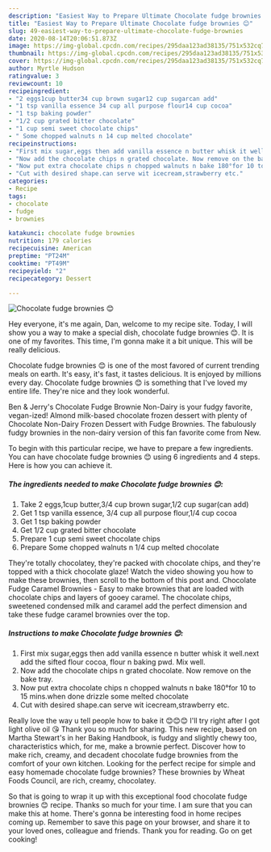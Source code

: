 ```yaml
---
description: "Easiest Way to Prepare Ultimate Chocolate fudge brownies 😊"
title: "Easiest Way to Prepare Ultimate Chocolate fudge brownies 😊"
slug: 49-easiest-way-to-prepare-ultimate-chocolate-fudge-brownies
date: 2020-08-14T20:06:51.873Z
image: https://img-global.cpcdn.com/recipes/295daa123ad38135/751x532cq70/chocolate-fudge-brownies-😊-recipe-main-photo.jpg
thumbnail: https://img-global.cpcdn.com/recipes/295daa123ad38135/751x532cq70/chocolate-fudge-brownies-😊-recipe-main-photo.jpg
cover: https://img-global.cpcdn.com/recipes/295daa123ad38135/751x532cq70/chocolate-fudge-brownies-😊-recipe-main-photo.jpg
author: Myrtle Hudson
ratingvalue: 3
reviewcount: 10
recipeingredient:
- "2 eggs1cup butter34 cup brown sugar12 cup sugarcan add"
- "1 tsp vanilla essence 34 cup all purpose flour14 cup cocoa"
- "1 tsp baking powder"
- "1/2 cup grated bitter chocolate"
- "1 cup semi sweet chocolate chips"
- " Some chopped walnuts n 14 cup melted chocolate"
recipeinstructions:
- "First mix sugar,eggs then add vanilla essence n butter whisk it well.next add the sifted flour cocoa, flour n baking pwd. Mix well."
- "Now add the chocolate chips n grated chocolate. Now remove on the bake tray."
- "Now put extra chocolate chips n chopped walnuts n bake 180°for 10 to 15 mins.when done drizzle some melted chocolate"
- "Cut with desired shape.can serve wit icecream,strawberry etc."
categories:
- Recipe
tags:
- chocolate
- fudge
- brownies

katakunci: chocolate fudge brownies 
nutrition: 179 calories
recipecuisine: American
preptime: "PT24M"
cooktime: "PT49M"
recipeyield: "2"
recipecategory: Dessert

---
```



![Chocolate fudge brownies 😊](https://img-global.cpcdn.com/recipes/295daa123ad38135/751x532cq70/chocolate-fudge-brownies-😊-recipe-main-photo.jpg)

Hey everyone, it's me again, Dan, welcome to my recipe site. Today, I will show you a way to make a special dish, chocolate fudge brownies 😊. It is one of my favorites. This time, I'm gonna make it a bit unique. This will be really delicious.

Chocolate fudge brownies 😊 is one of the most favored of current trending meals on earth. It's easy, it's fast, it tastes delicious. It is enjoyed by millions every day. Chocolate fudge brownies 😊 is something that I've loved my entire life. They're nice and they look wonderful.

Ben &amp; Jerry&#39;s Chocolate Fudge Brownie Non-Dairy is your fudgy favorite, vegan-ized! Almond milk-based chocolate frozen dessert with plenty of Chocolate Non-Dairy Frozen Dessert with Fudge Brownies. The fabulously fudgy brownies in the non-dairy version of this fan favorite come from New.


To begin with this particular recipe, we have to prepare a few ingredients. You can have chocolate fudge brownies 😊 using 6 ingredients and 4 steps. Here is how you can achieve it.

<!--inarticleads1-->

##### The ingredients needed to make Chocolate fudge brownies 😊:

1. Take 2 eggs,1cup butter,3/4 cup brown sugar,1/2 cup sugar(can add)
1. Get 1 tsp vanilla essence, 3/4 cup all purpose flour,1/4 cup cocoa
1. Get 1 tsp baking powder
1. Get 1/2 cup grated bitter chocolate
1. Prepare 1 cup semi sweet chocolate chips
1. Prepare  Some chopped walnuts n 1/4 cup melted chocolate


They&#39;re totally chocolatey, they&#39;re packed with chocolate chips, and they&#39;re topped with a thick chocolate glaze! Watch the video showing you how to make these brownies, then scroll to the bottom of this post and. Chocolate Fudge Caramel Brownies - Easy to make brownies that are loaded with chocolate chips and layers of gooey caramel. The chocolate chips, sweetened condensed milk and caramel add the perfect dimension and take these fudge caramel brownies over the top. 

<!--inarticleads2-->

##### Instructions to make Chocolate fudge brownies 😊:

1. First mix sugar,eggs then add vanilla essence n butter whisk it well.next add the sifted flour cocoa, flour n baking pwd. Mix well.
1. Now add the chocolate chips n grated chocolate. Now remove on the bake tray.
1. Now put extra chocolate chips n chopped walnuts n bake 180°for 10 to 15 mins.when done drizzle some melted chocolate
1. Cut with desired shape.can serve wit icecream,strawberry etc.


Really love the way u tell people how to bake it 😊😊😊 I&#39;ll try right after I got light olive oil 😘 Thank you so much for sharing. This new recipe, based on Martha Stewart&#39;s in her Baking Handbook, is fudgy and slightly chewy too, characteristics which, for me, make a brownie perfect. Discover how to make rich, creamy, and decadent chocolate fudge brownies from the comfort of your own kitchen. Looking for the perfect recipe for simple and easy homemade chocolate fudge brownies? These brownies by Wheat Foods Council, are rich, creamy, chocolatey. 

So that is going to wrap it up with this exceptional food chocolate fudge brownies 😊 recipe. Thanks so much for your time. I am sure that you can make this at home. There's gonna be interesting food in home recipes coming up. Remember to save this page on your browser, and share it to your loved ones, colleague and friends. Thank you for reading. Go on get cooking!
